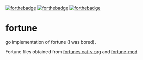 [![forthebadge](https://forthebadge.com/images/badges/made-with-crayons.svg)](https://forthebadge.com)
[![forthebadge](https://forthebadge.com/images/badges/designed-in-etch-a-sketch.svg)](https://forthebadge.com)
[![forthebadge](https://forthebadge.com/images/badges/you-didnt-ask-for-this.svg)](https://forthebadge.com)

# fortune

go implementation of fortune (I was bored).

Fortune files obtained from [fortunes.cat-v.org](http://fortunes.cat-v.org/) and [fortune-mod](https://github.com/shlomif/fortune-mod)
